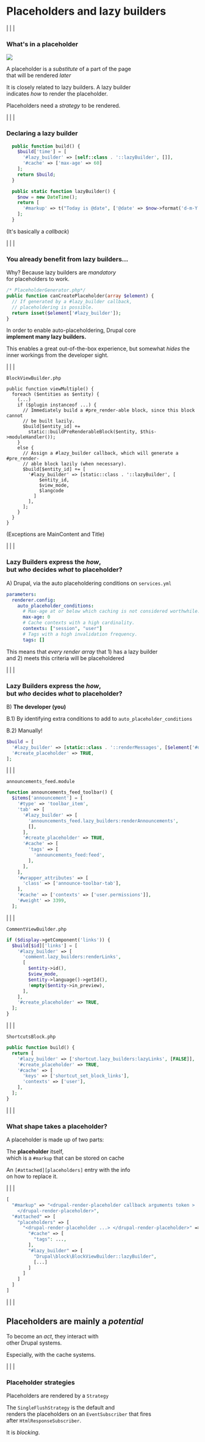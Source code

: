 <div class="section-inner">

# Placeholders and lazy builders

</div>

|
|
|

<div class="section-inner">

### What's in a placeholder

<div class="col-2">

<div class="col">

<img src="../images/miss.png" />

</div>

<div class="col">

A placeholder is a _substitute_ of a part of the page<br>
that will be rendered _later_

It is closely related to lazy builders. A lazy builder <br>
indicates _how_ to render the placeholder.

Placeholders need a _strategy_ to be rendered.

</div>

</div>

</div>

|
|
|

<div class="section-inner">

### Declaring a lazy builder

```php
  public function build() {
    $build['time'] = [
      '#lazy_builder' => [self::class . '::lazyBuilder', []],
      '#cache' => ['max-age' => 60]
    ];
    return $build;
  }

  public static function lazyBuilder() {
    $now = new DateTime();
    return [
      '#markup' => t("Today is @date", ['@date' => $now->format('d-m-Y H:i')]),
    ];
  }
```

<div class="font-xs fragment">

(It's basically a _callback_)

</div>

</div>

|
|
|

<div class="section-inner">

### You already benefit from lazy builders...

<div class="fragment">

Why? Because lazy builders are _mandatory_<br> for placeholders to work.

```php
/* PlaceholderGenerator.php*/
public function canCreatePlaceholder(array $element) {
  // If generated by a #lazy_builder callback,
  // placeholdering is possible.
  return isset($element['#lazy_builder']);
}
```

</div>

<!-- .element: class="fragment" -->

In order to enable auto-placeholdering, Drupal core<br>
**implement many lazy builders.**

<!-- .element: class="fragment" -->

<div class="alert fragment">

This enables a great out-of-the-box experience, but somewhat _hides_ the inner workings from the developer sight.

</div>

</div>

|
|
|

<div class="section-inner">

`BlockViewBuilder.php`

```php[1-23|11-21]
public function viewMultiple() {
  foreach ($entities as $entity) {
    (...)
    if ($plugin instanceof ...) {
      // Immediately build a #pre_render-able block, since this block cannot
      // be built lazily.
      $build[$entity_id] +=
        static::buildPreRenderableBlock($entity, $this->moduleHandler());
    }
    else {
      // Assign a #lazy_builder callback, which will generate a #pre_render-
      // able block lazily (when necessary).
      $build[$entity_id] += [
        '#lazy_builder' => [static::class . '::lazyBuilder', [
            $entity_id,
            $view_mode,
            $langcode
          ]
        ],
      ];
    }
  }
}
```

<div class="font-xs fragment">

(Exceptions are MainContent and Title)

</div>

</div>

|
|
|

<div class="section-inner">

### Lazy Builders express the _how_<span class="fragment">,<br> but _who_ decides _what_ to placeholder?</span>

<div class="fragment">

A) Drupal, via the auto placeholdering conditions on `services.yml`<br>

```yml
parameters:
  renderer.config:
    auto_placeholder_conditions:
      # Max-age at or below which caching is not considered worthwhile.
      max-age: 0
      # Cache contexts with a high cardinality.
      contexts: ["session", "user"]
      # Tags with a high invalidation frequency.
      tags: []
```

This means that _every render array_ that 1) has a lazy builder<br> and 2) meets this criteria will be placeholdered

</div>

</div>

|
|
|

<div class="section-inner">

### Lazy Builders express the _how_,<br> but _who_ decides _what_ to placeholder?</span>

<div class="fragment">

B) **The developer (you)**

</div>
<div class="fragment">

B.1) By identifying extra conditions to add to `auto_placeholder_conditions`

</div>
<div class="fragment">

B.2) Manually!

```php [3]
$build = [
  '#lazy_builder' => [static::class . '::renderMessages', [$element['#display']]],
  '#create_placeholder' => TRUE,
];
```

</div>

</div>

|
|
|

<div class="section-inner">

`announcements_feed.module`

```php [4-15]
function announcements_feed_toolbar() {
  $items['announcement'] = [
    '#type' => 'toolbar_item',
    'tab' => [
      '#lazy_builder' => [
        'announcements_feed.lazy_builders:renderAnnouncements',
        [],
      ],
      '#create_placeholder' => TRUE,
      '#cache' => [
        'tags' => [
          'announcements_feed:feed',
        ],
      ],
    ],
    '#wrapper_attributes' => [
      'class' => ['announce-toolbar-tab'],
    ],
    '#cache' => ['contexts' => ['user.permissions']],
    '#weight' => 3399,
  ];
```

</div>

|
|
|

<div class="section-inner">

`CommentViewBuilder.php`

```php
if ($display->getComponent('links')) {
  $build[$id]['links'] = [
    '#lazy_builder' => [
      'comment.lazy_builders:renderLinks',
      [
        $entity->id(),
        $view_mode,
        $entity->language()->getId(),
        !empty($entity->in_preview),
      ],
    ],
    '#create_placeholder' => TRUE,
  ];
}
```

</div>

|
|
|

<div class="section-inner">

`ShortcutsBlock.php`

```php
public function build() {
  return [
    '#lazy_builder' => ['shortcut.lazy_builders:lazyLinks', [FALSE]],
    '#create_placeholder' => TRUE,
    '#cache' => [
      'keys' => ['shortcut_set_block_links'],
      'contexts' => ['user'],
    ],
  ];
}
```

</div>

|
|
|

<div class="section-inner">

### What shape takes a placeholder?

A placeholder is made up of two parts:

The **placeholder** itself,<br>
which is a `#markup` that can be stored on cache

An `[#attached][placeholders]` entry with the info<br>
on how to replace it.

</div>

|
|
|

<div class="section-inner">

```php [2-3|4-16]
[
  "#markup" => "<drupal-render-placeholder callback arguments token >
    </drupal-render-placeholder>",
  "#attached" => [
    "placeholders" => [
      "<drupal-render-placeholder ...> </drupal-render-placeholder>" => [
        "#cache" => [
          "tags": ...,
        ],
        "#lazy_builder" => [
          "Drupal\block\BlockViewBuilder::lazyBuilder",
          [...]
        ]
      ]
    ]
  ]
]
```

</div>

|
|
|

<div class="section-inner">

## Placeholders are mainly a _potential_

To become an _act_, they interact with<br>
other Drupal systems.

Especially, with the cache systems.

</div>

|
|
|

<div class="section-inner">

### Placeholder strategies

Placeholders are rendered by a `Strategy`

The `SingleFlushStrategy` is the default and<br>
renders the placeholders on an `EventSubscriber` that fires<br>
after `HtmlResponseSubscriber`.

It is _blocking_.

</div>
